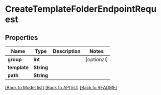 # CreateTemplateFolderEndpointRequest

## Properties

Name | Type | Description | Notes
------------ | ------------- | ------------- | -------------
**group** | **Int** |  | [optional] 
**template** | **String** |  | 
**path** | **String** |  | 

[[Back to Model list]](../#documentation-for-models) [[Back to API list]](../#documentation-for-api-endpoints) [[Back to README]](../)


